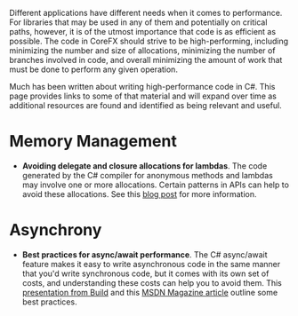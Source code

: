 Different applications have different needs when it comes to performance.  For libraries that may be used in any of them and potentially on critical paths, however, it is of the utmost importance that code is as efficient as possible.  The code in CoreFX should strive to be high-performing, including minimizing the number and size of allocations, minimizing the number of branches involved in code, and overall minimizing the amount of work that must be done to perform any given operation.

Much has been written about writing high-performance code in C#.  This page provides links to some of that material and will expand over time as additional resources are found and identified as being relevant and useful.

# Memory Management

* **Avoiding delegate and closure allocations for lambdas**.  The code generated by the C# compiler for anonymous methods and lambdas may involve one or more allocations.  Certain patterns in APIs can help to avoid these allocations.  See this [blog post](http://blogs.msdn.com/b/pfxteam/archive/2012/02/03/10263921.aspx) for more information.

# Asynchrony

* **Best practices for async/await performance**.  The C# async/await feature makes it easy to write asynchronous code in the same manner that you'd write synchronous code, but it comes with its own set of costs, and understanding these costs can help you to avoid them.  This [presentation from Build](http://channel9.msdn.com/Events/BUILD/BUILD2011/TOOL-829T) and this [MSDN Magazine article](http://msdn.microsoft.com/en-us/magazine/hh456402.aspx) outline some best practices.
